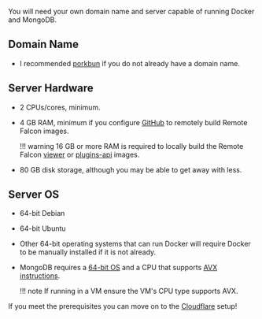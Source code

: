 You will need your own domain name and server capable of running Docker and MongoDB.

## Domain Name

- I recommended [porkbun](https://porkbun.com/) if you do not already have a domain name.

## Server Hardware

- 2 CPUs/cores, minimum.

- 4 GB RAM, minimum if you configure [GitHub](github.md) to remotely build Remote Falcon images.

    !!! warning
        16 GB or more RAM is required to locally build the Remote Falcon [viewer](http://127.0.0.1:8000/cloudflared-remotefalcon/docs/architecture/containers/#viewer) or [plugins-api](http://127.0.0.1:8000/cloudflared-remotefalcon/docs/architecture/containers/#plugins-api) images.

- 80 GB disk storage, although you may be able to get away with less.

## Server OS

- 64-bit Debian

- 64-bit Ubuntu

- Other 64-bit operating systems that can run Docker will require Docker to be manually installed if it is not already.

- MongoDB requires a [64-bit OS](https://www.mongodb.com/docs/manual/installation/#supported-platforms) and a CPU that supports [AVX instructions](https://www.mongodb.com/community/forums/t/mongodb-5-0-cpu-intel-g4650-compatibility/116610).

    !!! note
        If running in a VM ensure the VM's CPU type supports AVX.

If you meet the prerequisites you can move on to the [Cloudflare](cloudflare.md) setup!
